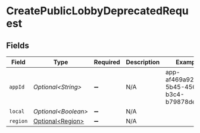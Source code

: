 # CreatePublicLobbyDeprecatedRequest


## Fields

| Field                                              | Type                                               | Required                                           | Description                                        | Example                                            |
| -------------------------------------------------- | -------------------------------------------------- | -------------------------------------------------- | -------------------------------------------------- | -------------------------------------------------- |
| `appId`                                            | *Optional\<String>*                                | :heavy_minus_sign:                                 | N/A                                                | app-af469a92-5b45-4565-b3c4-b79878de67d2           |
| `local`                                            | *Optional\<Boolean>*                               | :heavy_minus_sign:                                 | N/A                                                |                                                    |
| `region`                                           | [Optional\<Region>](../../models/shared/Region.md) | :heavy_minus_sign:                                 | N/A                                                |                                                    |
